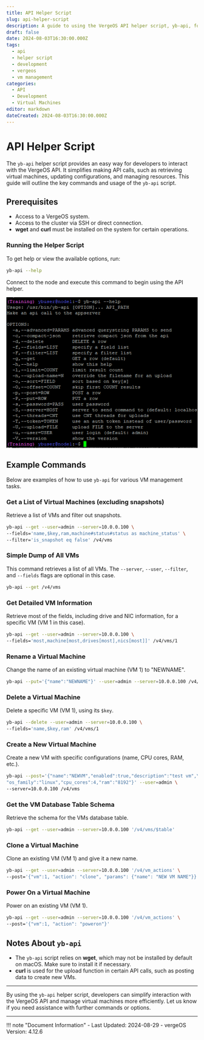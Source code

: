 ```yaml
---
title: API Helper Script
slug: api-helper-script
description: A guide to using the VergeOS API helper script, yb-api, for managing VMs and making API calls.
draft: false
date: 2024-08-03T16:30:00.000Z
tags:
  - api
  - helper script
  - development
  - vergeos
  - vm management
categories:
  - API
  - Development
  - Virtual Machines
editor: markdown
dateCreated: 2024-08-03T16:30:00.000Z
---
```


# API Helper Script

The `yb-api` helper script provides an easy way for developers to interact with the VergeOS API. It simplifies making API calls, such as retrieving virtual machines, updating configurations, and managing resources. This guide will outline the key commands and usage of the `yb-api` script.

## Prerequisites

- Access to a VergeOS system.
- Access to the cluster via SSH or direct connection.
- **wget** and **curl** must be installed on the system for certain operations.

### Running the Helper Script

To get help or view the available options, run:

```bash
yb-api --help
```

Connect to the node and execute this command to begin using the API helper.

![yb-api Example](/docs/public/api4.png)

## Example Commands

Below are examples of how to use `yb-api` for various VM management tasks.

### Get a List of Virtual Machines (excluding snapshots)

Retrieve a list of VMs and filter out snapshots.

```bash
yb-api --get --user=admin --server=10.0.0.100 \
--fields='name,$key,ram,machine#status#status as machine_status' \
--filter='is_snapshot eq false' /v4/vms
```

### Simple Dump of All VMs

This command retrieves a list of all VMs. The `--server`, `--user`, `--filter`, and `--fields` flags are optional in this case.

```bash
yb-api --get /v4/vms
```

### Get Detailed VM Information

Retrieve most of the fields, including drive and NIC information, for a specific VM (VM 1 in this case).

```bash
yb-api --get --user=admin --server=10.0.0.100 \
--fields='most,machine[most,drives[most],nics[most]]' /v4/vms/1
```

### Rename a Virtual Machine

Change the name of an existing virtual machine (VM 1) to "NEWNAME".

```bash
yb-api --put='{"name":"NEWNAME"}' --user=admin --server=10.0.0.100 /v4/vms/1
```

### Delete a Virtual Machine

Delete a specific VM (VM 1), using its `$key`.

```bash
yb-api --delete --user=admin --server=10.0.0.100 \
--fields='name,$key,ram' /v4/vms/1
```

### Create a New Virtual Machine

Create a new VM with specific configurations (name, CPU cores, RAM, etc.).

```bash
yb-api --post='{"name":"NEWVM","enabled":true,"description":"test vm",\
"os_family":"linux","cpu_cores":4,"ram":"8192"}' --user=admin \
--server=10.0.0.100 /v4/vms
```

### Get the VM Database Table Schema

Retrieve the schema for the VMs database table.

```bash
yb-api --get --user=admin --server=10.0.0.100 '/v4/vms/$table'
```

### Clone a Virtual Machine

Clone an existing VM (VM 1) and give it a new name.

```bash
yb-api --get --user=admin --server=10.0.0.100 '/v4/vm_actions' \
--post='{"vm":1, "action": "clone", "params": {"name": "NEW VM NAME"}}'
```

### Power On a Virtual Machine

Power on an existing VM (VM 1).

```bash
yb-api --get --user=admin --server=10.0.0.100 '/v4/vm_actions' \
--post='{"vm":1, "action": "poweron"}'
```

## Notes About `yb-api`

- The `yb-api` script relies on **wget**, which may not be installed by default on macOS. Make sure to install it if necessary.
- **curl** is used for the upload function in certain API calls, such as posting data to create new VMs.

---

By using the `yb-api` helper script, developers can simplify interaction with the VergeOS API and manage virtual machines more efficiently. Let us know if you need assistance with further commands or options.



---

!!! note "Document Information"
    - Last Updated: 2024-08-29
    - vergeOS Version: 4.12.6
